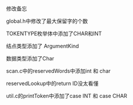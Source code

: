 修改备忘

global.h中修改了最大保留字的个数

TOKENTYPE枚举体中添加了CHAR和INT

结点类型添加了 ArgumentKind

数据类型添加了Char



scan.c中的reservedWords中添加int 和 char

reservedLookup中的return ID没太看懂



util.c的printToken中添加了case INT 和 case CHAR



